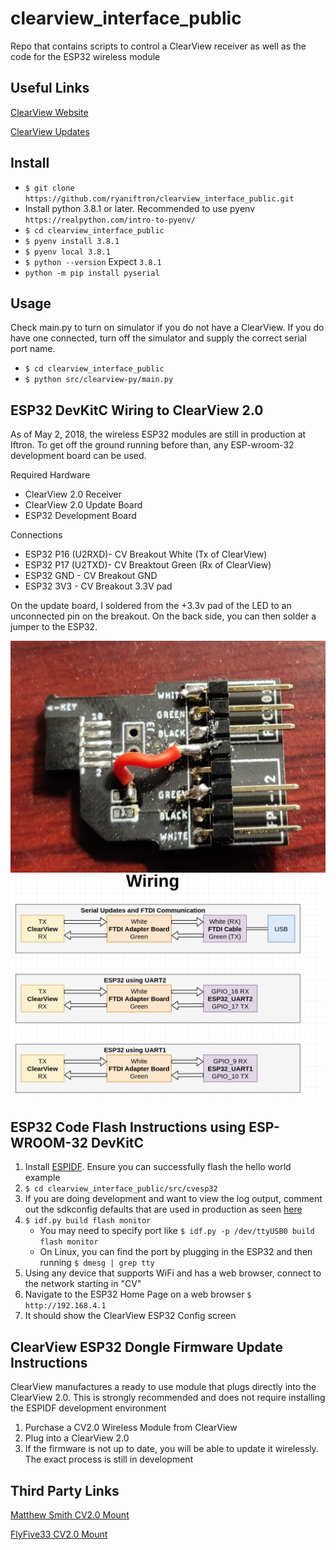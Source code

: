 # clearview_interface_public

Repo that contains scripts to control a ClearView receiver as well as the code for the ESP32 wireless module

## Useful Links

[ClearView Website](http://clearview-direct.com/)

[ClearView Updates](http://proteanpaper.com/fwupdate.cgi?comp=iftrontech&manu=2)

## Install

* `$ git clone https://github.com/ryaniftron/clearview_interface_public.git`
* Install python 3.8.1 or later. Recommended to use pyenv
    `https://realpython.com/intro-to-pyenv/`
* `$ cd clearview_interface_public`
* `$ pyenv install 3.8.1`
* `$ pyenv local 3.8.1`
* `$ python --version`
    Expect `3.8.1`
* `python -m pip install pyserial`

## Usage

Check main.py to turn on simulator if you do not have a ClearView. If you do have one connected, turn off the simulator and supply the correct serial port name. 

* `$ cd clearview_interface_public`
* `$ python src/clearview-py/main.py`

## ESP32 DevKitC Wiring to ClearView 2.0

As of May 2, 2018, the wireless ESP32 modules are still in production at Iftron. To get off the ground running before than, any ESP-wroom-32 development board can be used. 

Required Hardware
* ClearView 2.0 Receiver
* ClearView 2.0 Update Board
* ESP32 Development Board

Connections
* ESP32 P16 (U2RXD)- CV Breakout White (Tx of ClearView)
* ESP32 P17 (U2TXD)- CV Breaktout Green (Rx of ClearView)
* ESP32 GND - CV Breakout GND
* ESP32 3V3 - CV Breakout 3.3V pad 

On the update board, I soldered from the +3.3v pad of the LED to an unconnected pin on the breakout. On the back side, you can then solder a jumper to the ESP32. 

![CV ESP32 Breakout with 3.3V Wire Added](./docs/cv2_dongle_hack.jpg)
![CV ESP32 Wiring Diagram](./docs/cv2_wiring.jpg)


## ESP32 Code Flash Instructions using ESP-WROOM-32 DevKitC
1. Install [ESPIDF](https://docs.espressif.com/projects/esp-idf/en/latest/esp32/get-started/). Ensure you can successfully flash the hello world example 
1. `$ cd clearview_interface_public/src/cvesp32`
1. If you are doing development and want to view the log output, comment out the sdkconfig defaults that are used in production as seen [here](https://github.com/ryaniftron/clearview_interface_public/commit/d65e27b155bef3621c6a612caa728ba843fac178#r39734249)
1. `$ idf.py build flash monitor`
    * You may need to specify port like `$ idf.py -p /dev/ttyUSB0 build flash monitor`
    * On Linux, you can find the port by plugging in the ESP32 and then running `$ dmesg | grep tty`
1. Using any device that supports WiFi and has a web browser, connect to the network starting in "CV"
1. Navigate to the ESP32 Home Page on a web browser `$ http://192.168.4.1`
1. It should show the ClearView ESP32 Config screen

## ClearView ESP32 Dongle Firmware Update Instructions
ClearView manufactures a ready to use module that plugs directly into the ClearView 2.0. This is strongly recommended and does not require installing the ESPIDF development environment
1. Purchase a CV2.0 Wireless Module from ClearView
1. Plug into a ClearView 2.0
1. If the firmware is not up to date, you will be able to update it wirelessly. The exact process is still in development

## Third Party Links

[Matthew Smith CV2.0 Mount](https://www.thingiverse.com/thing:4365784)

[FlyFive33 CV2.0 Mount](https://www.thingiverse.com/thing:3651604)

